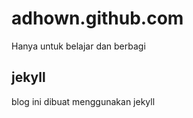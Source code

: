 # adhown.github.com
  Hanya untuk belajar dan berbagi

## jekyll

blog ini dibuat menggunakan jekyll
